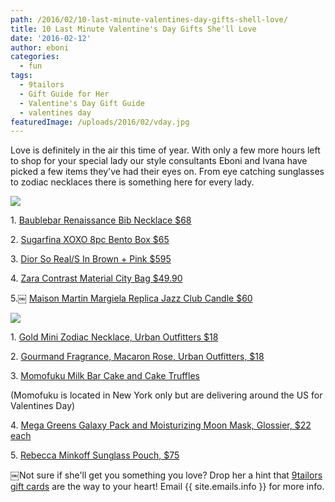 ```yaml
---
path: /2016/02/10-last-minute-valentines-day-gifts-shell-love/
title: 10 Last Minute Valentine's Day Gifts She'll Love
date: '2016-02-12'
author: eboni
categories:
  - fun
tags:
  - 9tailors
  - Gift Guide for Her
  - Valentine's Day Gift Guide
  - valentines day
featuredImage: /uploads/2016/02/vday.jpg
---
```

Love is definitely in the air this time of year. With only a few more hours left to shop for your special lady our style consultants Eboni and Ivana have picked a few items they've had their eyes on. From eye catching sunglasses to zodiac necklaces there is something here for every lady.

![](https://ci3.googleusercontent.com/proxy/B-dRsNm42sBTAejJdcF8Un48_iUtn9kdrV2RekibB4PIXAGPJ4JWBNdXB9KRiWfo_T7CxuurFjz5al-GxrWSrNbcOmyHZuYBnIr_nJ6u3tyTRmS0GlRnAOsJlc8lXLYcuZ2GLqxEsB4LbZD3Rfhw=s0-d-e1-ft#http://ak2.polyvoreimg.com/cgi/img-set/cid/190605244/id/4uenscjR5RG5tdCOtfvecw/size/y.jpg)

1\. [Baublebar Renaissance Bib Necklace $68](http://www.baublebar.com/renaissance-bib-necklace.html)

2\. [Sugarfina XOXO 8pc Bento Box $65](https://www.sugarfina.com/shop/xoxo-8pc-bento-box/)

3\. [Dior So Real/S In Brown + Pink $595](http://www.sunglasshut.com/us/762753825568)

4\. [Zara Contrast Material City Bag $49.90](http://www.zara.com/us/en/woman/bags/view-all/contrast-material-city-bag-c719532p3153805.html)

5.￼ [Maison Martin Margiela Replica Jazz Club Candle $60](http://shop.nordstrom.com/s/maison-martin-margiela-replica-jazz-club-candle/4204328)

![](https://ci3.googleusercontent.com/proxy/Ulsm5Nvkq8ScimwHGpt0lu5yeQPXUorg0bMJIdU-x95_5WdR8niZH-J0kz2N7zg4XrsSg0AGQKx39uyXbA8yFaws5E6vXRjl_4mg6Ca12IuQS4K5mvrO9zAzW1ngqbQewVP9cz_ETQ6gDSsF12B-=s0-d-e1-ft#http://ak1.polyvoreimg.com/cgi/img-set/cid/188839878/id/pMQ5xA3R5RGLW8hf_OtnOQ/size/y.jpg)

1\. [Gold Mini Zodiac Necklace, Urban Outfitters $18](http://www.urbanoutfitters.com/urban/catalog/productdetail.jsp?id=37852357)

2\. [Gourmand Fragrance, Macaron Rose, Urban Outfitters, $18](http://www.urbanoutfitters.com/urban/catalog/productdetail.jsp?id=35402403&category=VDAY-HER)

3\. [Momofuku Milk Bar Cake and Cake Truffles](http://milkbarstore.com/main/menu/)

(Momofuku is located in New York only but are delivering around the US for Valentines Day)

4\. [Mega Greens Galaxy Pack and Moisturizing Moon Mask, Glossier, $22 each](https://www.glossier.com/#!/products/moisturizing-moon-mask)

5\. [Rebecca Minkoff Sunglass Pouch, $75](http://www.rebeccaminkoff.com/sunnies-pouch-sunshine)

￼Not sure if she'll get you something you love? Drop her a hint that [9tailors gift cards](https://9tailors.punchey.com/giftcards) are the way to your heart! Email {{ site.emails.info }} for more info.